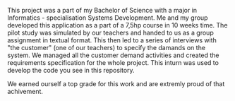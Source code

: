 This project was a part of my Bachelor of Science with a major in Informatics - specialisation Systems Development.
Me and my group developed this application as a part of a 7,5hp course in 10 weeks time.
The pilot study was simulated by our teachers and handed to us as a group assignment in textual format.
This then led to a series of interviews with "the customer" (one of our teachers) to specify the damands on the system.
We managed all the customer demand activities and created the requirements specification for the whole project.
This inturn was used to develop the code you see in this repository.

We earned ourself a top grade for this work and are extremly proud of that achivement.
